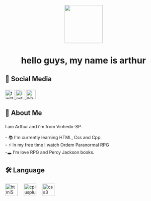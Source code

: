 <div align="center">
  <img height="123" src="https://media1.giphy.com/media/v1.Y2lkPTc5MGI3NjExbXoyZnVtNnIzNDZ1MnhjZ3phaG9xcWNyaW8xa3A4dnltbTh4NGlpbiZlcD12MV9pbnRlcm5hbF9naWZfYnlfaWQmY3Q9Zw/0MCeroUKy0FZ3U4rgb/giphy.gif"  />
</div>

###

<h1 align="center">hello guys, my name is arthur</h1>

###

<h2 align="left">🖤 Social Media</h2>

###

<div align="left">
  <a href="https://x.com/oraylops" target="_blank">
    <img src="https://img.shields.io/static/v1?message=Twitch&logo=twitch&label=&color=9146FF&logoColor=white&labelColor=&style=for-the-badge" height="30" alt="twitter logo"  />
  </a>
  <a href="https://instagram.com/artv.eira" target="_blank">
    <img src="https://img.shields.io/static/v1?message=Instagram&logo=instagram&label=&color=E4405F&logoColor=white&labelColor=&style=for-the-badge" height="30" alt="instagram logo"  />
  </a>
  <a href="55 (19) 99838-1983" target="_blank">
    <img src="https://img.shields.io/static/v1?message=Whatsapp&logo=whatsapp&label=&color=25D366&logoColor=white&labelColor=&style=for-the-badge" height="30" alt="whatsapp logo"  />
  </a>
</div>

###

<h2 align="left">🦝 About Me</h2>

###

<p align="left">I am Arthur and i'm from Vinhedo-SP.<br><br>- 📚 I'm currently learning HTML, Css and Cpp.<br>- ⚡ In my free time I watch Ordem Paranormal RPG<br>-🕳 I'm love RPG and Percy Jackson books.</p>

###

<h2 align="left">🛠 Language</h2>

###

<div align="left">
  <img src="https://img.shields.io/badge/HTML5-E34F26?logo=html5&logoColor=white&style=for-the-badge" height="40" alt="html5 logo"  />
  <img width="12" />
  <img src="https://img.shields.io/badge/C++-00599C?logo=cplusplus&logoColor=white&style=for-the-badge" height="40" alt="cplusplus logo"  />
  <img width="12" />
  <img src="https://img.shields.io/badge/CSS3-1572B6?logo=css3&logoColor=white&style=for-the-badge" height="40" alt="css3 logo"  />
</div>

###
